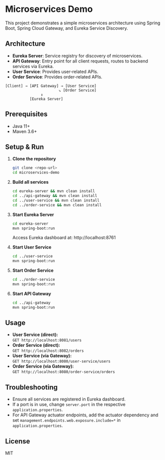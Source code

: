 # Microservices Demo

This project demonstrates a simple microservices architecture using Spring Boot, Spring Cloud Gateway, and Eureka Service Discovery.

## Architecture

- **Eureka Server**: Service registry for discovery of microservices.
- **API Gateway**: Entry point for all client requests, routes to backend services via Eureka.
- **User Service**: Provides user-related APIs.
- **Order Service**: Provides order-related APIs.

```
[Client] → [API Gateway] → [User Service]
                        ↘ [Order Service]
                ↕
           [Eureka Server]
```

## Prerequisites
- Java 11+
- Maven 3.6+

## Setup & Run

1. **Clone the repository**
   ```sh
   git clone <repo-url>
   cd microservices-demo
   ```

2. **Build all services**
   ```sh
   cd eureka-server && mvn clean install
   cd ../api-gateway && mvn clean install
   cd ../user-service && mvn clean install
   cd ../order-service && mvn clean install
   ```

3. **Start Eureka Server**
   ```sh
   cd eureka-server
   mvn spring-boot:run
   ```
   Access Eureka dashboard at: http://localhost:8761

4. **Start User Service**
   ```sh
   cd ../user-service
   mvn spring-boot:run
   ```

5. **Start Order Service**
   ```sh
   cd ../order-service
   mvn spring-boot:run
   ```

6. **Start API Gateway**
   ```sh
   cd ../api-gateway
   mvn spring-boot:run
   ```

## Usage

- **User Service (direct):**  
  `GET http://localhost:8081/users`
- **Order Service (direct):**  
  `GET http://localhost:8082/orders`
- **User Service (via Gateway):**  
  `GET http://localhost:8080/user-service/users`
- **Order Service (via Gateway):**  
  `GET http://localhost:8080/order-service/orders`

## Troubleshooting
- Ensure all services are registered in Eureka dashboard.
- If a port is in use, change `server.port` in the respective `application.properties`.
- For API Gateway actuator endpoints, add the actuator dependency and set `management.endpoints.web.exposure.include=*` in `application.properties`.

## License
MIT 